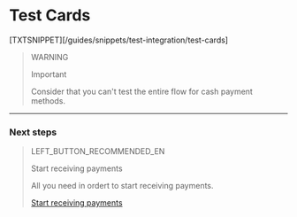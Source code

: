 # Test Cards

[TXTSNIPPET][/guides/snippets/test-integration/test-cards]

> WARNING
>
> Important
>
> Consider that you can't test the entire flow for cash payment methods.

---

### Next steps

> LEFT_BUTTON_RECOMMENDED_EN
>
> Start receiving payments
>
> All you need in ordert to start receiving payments.
>
> [Start receiving payments](https://www.mercadopago[FAKER][URL][DOMAIN]/developers/en/guides/checkout-api/start-receiving-payments)
